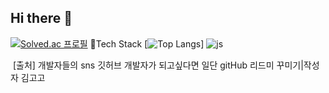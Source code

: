 ## Hi there 👋

[![Solved.ac 프로필](http://mazassumnida.wtf/api/v2/generate_badge?boj=oksusu)](https://solved.ac/oksusu)
📖Tech Stack
[![Top Langs](https://github-readme-stats.vercel.app/api/top-langs/?username=AIoT-HD)]
![js](https://img.shields.io/badge/JavaScript-F7DF1E?style=for-the-badge&logo=JavaScript&logoColor=white)

​
[출처] 개발자들의 sns 깃허브 개발자가 되고싶다면 일단 gitHub 리드미 꾸미기|작성자 김고고
<!--
**AIoT-HD/AIoT-HD** is a ✨ _special_ ✨ repository because its `README.md` (this file) appears on your GitHub profile.

Here are some ideas to get you started:

- 🔭 I’m currently working on ...
- 🌱 I’m currently learning ...
- 👯 I’m looking to collaborate on ...
- 🤔 I’m looking for help with ...
- 💬 Ask me about ...
- 📫 How to reach me: ...
- 😄 Pronouns: ...
- ⚡ Fun fact: ...
-->
